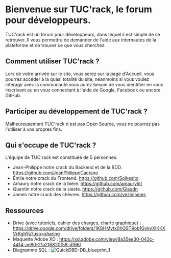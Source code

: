 # Bienvenue sur TUC'rack, le forum pour développeurs.

TUC'rack est un forum pour développeurs, dans lequel il est simple de se retrouver. 
Il vous permettra de demander de l'aide aux internautes de la plateforme et de trouver ce que vous cherchez.

## Comment utiliser TUC'rack ?

Lors de votre arrivée sur le site, vous serez sur la page d'Accueil, vous pourrez accéder à la quasi totalité du site, néanmoins si vous voulez intéragir avec la communauté vous aurez besoin de vous identifier en vous inscrivant ou en vous connectant à l'aide de Google, Facebook ou encore GitHub.

## Participer au développement de TUC'rack ?

Malheureusement TUC'rack n'est pas Open Source, vous ne pourrez pas l'utiliser à vos propres fins.

## Qui s'occupe de TUC'rack ?

L'équipe de TUC'rack est constituée de 5 personnes:

* Jean-Philippe notre crack du Backend et de la BDD. https://github.com/JeanPhilippeCaetano
* Émile notre crack du Frontend. https://github.com/Spikesito
* Amaury notre crack de la bière. https://github.com/amaurylnt
* Quentin notre crack de la sieste. https://github.com/Gleadn
* James notre crack des chèvres. https://github.com/vezinjames

## Ressources

* Drive (avec tutoriels, cahier des charges, charte graphique) : https://drive.google.com/drive/folders/1KGHMytx0hQST9ob1GvkyXIKKXVrKghYu?usp=sharing
* Maquette Adobe XD : https://xd.adobe.com/view/8a35ee30-043c-4414-ae80-21a2f6820f58-df66/
* Diagramme SQL :
 ![QuickDBD-DB_blueprint_1](https://user-images.githubusercontent.com/92150404/174759818-9ba44750-7b8a-40df-86f9-d27de433083d.png)
